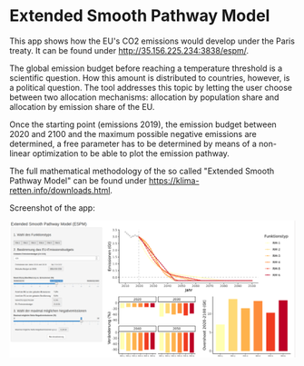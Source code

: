 # Extended Smooth Pathway Model

This app shows how the EU's CO2 emissions would develop under the Paris treaty. It can be found under http://35.156.225.234:3838/espm/.

The global emission budget before reaching a temperature threshold is a scientific question. How this amount is distributed to countries, however, is a political question. The tool addresses this topic by letting the user choose between two allocation mechanisms: allocation by population share and allocation by emission share of the EU.

Once the starting point (emissions 2019), the emission budget between 2020 and 2100 and the maximum possible negative emissions are determined, a free parameter has to be determined by means of a non-linear optimization to be able to plot the emission pathway.

The full mathematical methodology of the so called "Extended Smooth Pathway Model" can be found under https://klima-retten.info/downloads.html.

Screenshot of the app:

![alt text](https://github.com/danielwiegand/espm/blob/master/www/espm-screenshot.png?raw=true)
